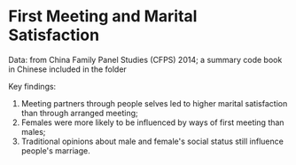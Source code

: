 # First Meeting and Marital Satisfaction

Data: 
from China Family Panel Studies (CFPS) 2014;
a summary code book in Chinese included in the folder
  
Key findings:
1) Meeting partners through people selves led to higher marital satisfaction than through arranged meeting;
2) Females were more likely to be influenced by ways of first meeting than males;
3) Traditional opinions about male and female's social status still influence people's marriage.
